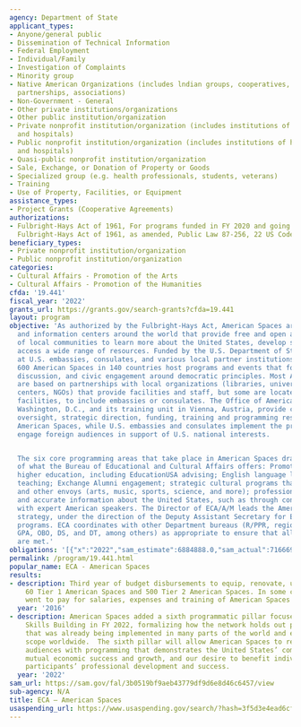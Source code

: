 ```yaml
---
agency: Department of State
applicant_types:
- Anyone/general public
- Dissemination of Technical Information
- Federal Employment
- Individual/Family
- Investigation of Complaints
- Minority group
- Native American Organizations (includes lndian groups, cooperatives, corporations,
  partnerships, associations)
- Non-Government - General
- Other private institutions/organizations
- Other public institution/organization
- Private nonprofit institution/organization (includes institutions of higher education
  and hospitals)
- Public nonprofit institution/organization (includes institutions of higher education
  and hospitals)
- Quasi-public nonprofit institution/organization
- Sale, Exchange, or Donation of Property or Goods
- Specialized group (e.g. health professionals, students, veterans)
- Training
- Use of Property, Facilities, or Equipment
assistance_types:
- Project Grants (Cooperative Agreements)
authorizations:
- Fulbright-Hays Act of 1961, For programs funded in FY 2020 and going forward, the
  Fulbright-Hays Act of 1961, as amended, Public Law 87-256, 22 US Code 2451.
beneficiary_types:
- Private nonprofit institution/organization
- Public nonprofit institution/organization
categories:
- Cultural Affairs - Promotion of the Arts
- Cultural Affairs - Promotion of the Humanities
cfda: '19.441'
fiscal_year: '2022'
grants_url: https://grants.gov/search-grants?cfda=19.441
layout: program
objective: 'As authorized by the Fulbright-Hays Act, American Spaces are cultural
  and information centers around the world that provide free and open access for members
  of local communities to learn more about the United States, develop skills, and
  access a wide range of resources. Funded by the U.S. Department of State and hosted
  at U.S. embassies, consulates, and various local partner institutions, approximately
  600 American Spaces in 140 countries host programs and events that foster learning,
  discussion, and civic engagement around democratic principles. Most American Spaces
  are based on partnerships with local organizations (libraries, universities, binational
  centers, NGOs) that provide facilities and staff, but some are located in U.S. government-owned
  facilities, to include embassies or consulates. The Office of American Spaces in
  Washington, D.C., and its training unit in Vienna, Austria, provide centralized
  oversight, strategic direction, funding, training and programming resources to all
  American Spaces, while U.S. embassies and consulates implement the programming to
  engage foreign audiences in support of U.S. national interests.


  The six core programming areas that take place in American Spaces draw on the breadth
  of what the Bureau of Educational and Cultural Affairs offers: Promotion of U.S.
  higher education, including EducationUSA advising; English language learning and
  teaching; Exchange Alumni engagement; strategic cultural programs that utilize ECA’s
  and other envoys (arts, music, sports, science, and more); professional skills building;
  and accurate information about the United States, such as through connecting audiences
  with expert American speakers. The Director of ECA/A/M leads the American Spaces
  strategy, under the direction of the Deputy Assistant Secretary for ECA Academic
  programs. ECA coordinates with other Department bureaus (R/PPR, regional PD offices,
  GPA, OBO, DS, and DT, among others) as appropriate to ensure that all interests
  are met.'
obligations: '[{"x":"2022","sam_estimate":6884888.0,"sam_actual":7166696.0,"usa_spending_actual":7883566.630000001},{"x":"2023","sam_estimate":7166696.0,"sam_actual":8546591.0,"usa_spending_actual":9800362.99},{"x":"2024","sam_estimate":8546591.0,"sam_actual":0.0,"usa_spending_actual":3811042.04}]'
permalink: /program/19.441.html
popular_name: ECA - American Spaces
results:
- description: Third year of budget disbursements to equip, renovate, upgrade, modernize
    60 Tier 1 American Spaces and 500 Tier 2 American Spaces. In some cases funds
    went to pay for salaries, expenses and training of American Spaces staff.
  year: '2016'
- description: American Spaces added a sixth programmatic pillar focused on Professional
    Skills Building in FY 2022, formalizing how the network holds out programming
    that was already being implemented in many parts of the world and expanding its
    scope worldwide.  The sixth pillar will allow American Spaces to reach new priority
    audiences with programming that demonstrates the United States’ commitment to
    mutual economic success and growth, and our desire to benefit individual program
    participants’ professional development and success.
  year: '2022'
sam_url: https://sam.gov/fal/3b0519bf9aeb43779df9d6e8d46c6457/view
sub-agency: N/A
title: ECA – American Spaces
usaspending_url: https://www.usaspending.gov/search/?hash=3f5d3e4ead6cfe58392e4924ccb85f0e
---
```

